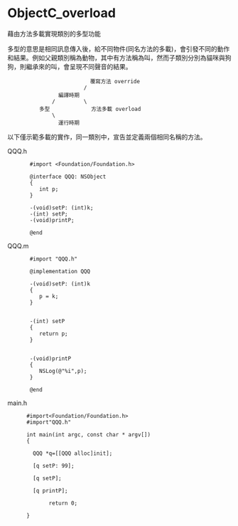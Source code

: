 # ObjectC_overload
藉由方法多載實現類別的多型功能

多型的意思是相同訊息傳入後，給不同物件(同名方法的多載)，會引發不同的動作和結果。例如父親類別稱為動物，其中有方法稱為叫，然而子類別分別為貓咪與狗狗，則繼承來的叫，會呈現不同聲音的結果。

                              覆寫方法 override
                            /
                    編譯時期 
                  /         \ 
              多型             方法多載 overload
                  \
                    運行時期

以下僅示範多載的實作，同一類別中，宣告並定義兩個相同名稱的方法。

QQQ.h

           #import <Foundation/Foundation.h>
           
           @interface QQQ: NSObject
           {
              int p;
           }
           
           -(void)setP: (int)k;
           -(int) setP;
           -(void)printP;
           
           @end

QQQ.m

           #import "QQQ.h"
           
           @implementation QQQ
           
           -(void)setP: (int)k
           {
              p = k;
           }
           
           
           -(int) setP
           {
              return p;
           }
           
           
           -(void)printP
           {
              NSLog(@"%i",p);
           }
          
           @end

main.h

          #import<Foundation/Foundation.h>
          #import"QQQ.h"
          
          int main(int argc, const char * argv[])
          {
          
            QQQ *q=[[QQQ alloc]init];
          
            [q setP: 99];
            
            [q setP];
            
            [q printP];   
          
                 return 0;
          
          }
